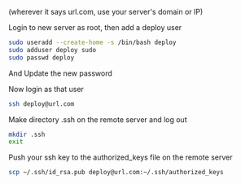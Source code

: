 (wherever it says url.com, use your server's domain or IP)

Login to new server as root, then add a deploy user
```bash
sudo useradd --create-home -s /bin/bash deploy
sudo adduser deploy sudo
sudo passwd deploy
```
And Update the new password


Now login as that user 
```bash
ssh deploy@url.com
```

Make directory .ssh on the remote server and log out
```bash
mkdir .ssh
exit
```

Push your ssh key to the authorized_keys file on the remote server
```bash
scp ~/.ssh/id_rsa.pub deploy@url.com:~/.ssh/authorized_keys
```


